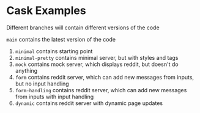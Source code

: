 # Cask Examples
Different branches will contain different versions of the code

`main` contains the latest version of the code
1) `minimal` contains starting point
2) `minimal-pretty` contains minimal server, but with styles and tags
3) `mock` contains mock server, which displays reddit, but doesn't do anything
4) `form` contains reddit server, which can add new messages from inputs, but no input handling
5) `form-handling` contains reddit server, which can add new messages from inputs with input handling
6) `dynamic` contains reddit server with dynamic page updates